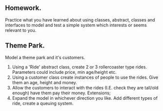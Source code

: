 ## Homework.

Practice what you have learned about using classes, abstract, classes and interfaces to model and test a simple system which interests or seems relevant to you.

## Theme Park.

Model a theme park and it's customers.

1. Using a 'Ride' abstract class, create 2 or 3 rollercoaster type rides.
Parameters could include price, min age/height etc.
2. Using a customer class create instances of people to use the rides. Give them an age, height and money.
3. Allow the customers to interact with the rides (I.E. check they are tall/old enough) have them pay their money.
Extensions;
4. Expand the model in whichever direction you like. Add different types of ride, create a queuing system.